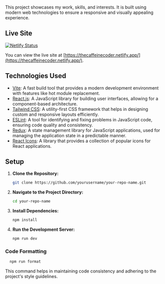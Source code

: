 This project showcases my work, skills, and interests. It is built using modern web technologies to ensure a responsive and visually appealing experience.

## Live Site
[![Netlify Status](https://api.netlify.com/api/v1/badges/00789c25-8496-42f4-bbb3-58ddc8d9e11b/deploy-status)](https://app.netlify.com/sites/thecaffeinecoder/deploys)

You can view the live site at [https://thecaffeinecoder.netlify.app/](https://thecaffeinecoder.netlify.app/).

## Technologies Used

- [Vite](https://vitejs.dev/): A fast build tool that provides a modern development environment with features like hot module replacement.
- [React.js](https://reactjs.org/): A JavaScript library for building user interfaces, allowing for a component-based architecture.
- [Tailwind CSS](https://tailwindcss.com/): A utility-first CSS framework that helps in designing custom and responsive layouts efficiently.
- [ESLint](https://eslint.org/): A tool for identifying and fixing problems in JavaScript code, ensuring code quality and consistency.
- [Redux](https://redux.js.org/): A state management library for JavaScript applications, used for managing the application state in a predictable manner.
- [React Icons](https://react-icons.github.io/react-icons/): A library that provides a collection of popular icons for React applications.

## Setup

1. **Clone the Repository:**

   ```bash
   git clone https://github.com/yourusername/your-repo-name.git
   ```
2. **Navigate to the Project Directory:**

   ```bash
   cd your-repo-name
   ```
3. **Install Dependencies:**

   ```bash
   npm install
   ```   
4. **Run the Development Server:**

   ```bash
   npm run dev
   ```    
### Code Formatting
 ```bash
   npm run format
   ```  
   This command helps in maintaining code consistency and adhering to the project's style guidelines.
